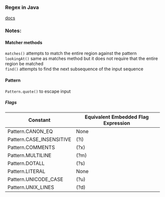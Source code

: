 ### Regex in Java
[docs](https://docs.oracle.com/javase/tutorial/essential/regex/index.html)
### Notes:

#### Matcher methods  
`matches()` attempts to match the entire region against the pattern  
`lookingAt()` same as matches method but it does not require that the entire region be matched  
`find()` attempts to find the next subsequence of the input sequence  

#### Pattern  
`Pattern.quote()` to escape input 

##### Flags  
| Constant                 |  Equivalent Embedded Flag Expression| 
|--------------------------|-------------------------------------| 
| Pattern.CANON_EQ         | None                                | 
| Pattern.CASE_INSENSITIVE | (?i)                                | 
| Pattern.COMMENTS         | (?x)                                | 
| Pattern.MULTILINE        | (?m)                                | 
| Pattern.DOTALL           | (?s)                                | 
| Pattern.LITERAL          | None                                | 
| Pattern.UNICODE_CASE     | (?u)                                | 
| Pattern.UNIX_LINES       | (?d)                                | 
